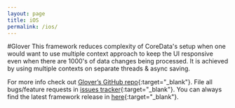 ```yaml
---
layout: page
title: iOS
permalink: /ios/
---
```


#Glover
This framework reduces complexity of CoreData's setup when one would want to use multiple context approach to keep the UI responsive even when there are 1000's of data changes being processed. It is achieved by using multiple contexts on separate threads & async saving.

For more info check out [Glover’s GitHub repo][glover-gh]{:target="_blank"}. File all bugs/feature requests in [issues tracker][glover-issues]{:target="_blank"}.
You can always find the latest framework release in [here][glover-releases]{:target="_blank"}.

[glover-gh]: https://github.com/MobileToolkit/Glover-iOS
[glover-issues]: https://github.com/MobileToolkit/Glover-iOS/issues
[glover-releases]: https://github.com/MobileToolkit/Glover-iOS/releases